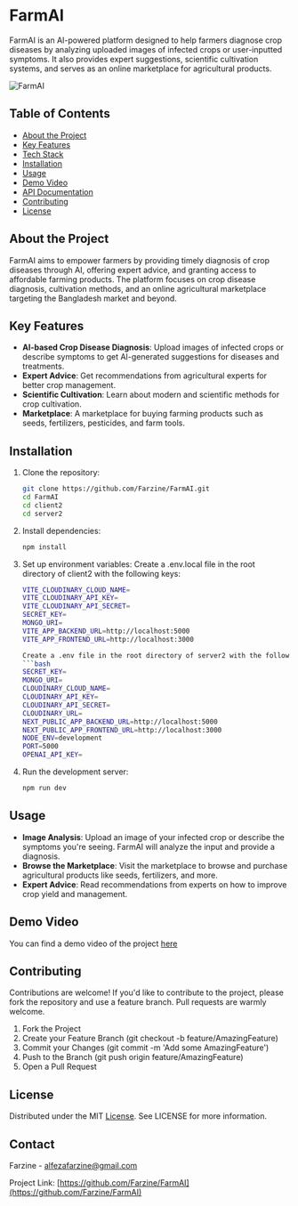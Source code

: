 # FarmAI

FarmAI is an AI-powered platform designed to help farmers diagnose crop diseases by analyzing uploaded images of infected crops or user-inputted symptoms. It also provides expert suggestions, scientific cultivation systems, and serves as an online marketplace for agricultural products.

![FarmAI](https://img.shields.io/badge/version-1.0-brightgreen.svg)

## Table of Contents

- [About the Project](#about-the-project)
- [Key Features](#key-features)
- [Tech Stack](#tech-stack)
- [Installation](#installation)
- [Usage](#usage)
- [Demo Video](#demo-video)
- [API Documentation](#api-documentation)
- [Contributing](#contributing)
- [License](#license)

## About the Project

FarmAI aims to empower farmers by providing timely diagnosis of crop diseases through AI, offering expert advice, and granting access to affordable farming products. The platform focuses on crop disease diagnosis, cultivation methods, and an online agricultural marketplace targeting the Bangladesh market and beyond.

## Key Features

- **AI-based Crop Disease Diagnosis**: Upload images of infected crops or describe symptoms to get AI-generated suggestions for diseases and treatments.
- **Expert Advice**: Get recommendations from agricultural experts for better crop management.
- **Scientific Cultivation**: Learn about modern and scientific methods for crop cultivation.
- **Marketplace**: A marketplace for buying farming products such as seeds, fertilizers, pesticides, and farm tools.

## Installation

1. Clone the repository:
   ```bash
   git clone https://github.com/Farzine/FarmAI.git
   cd FarmAI
   cd client2
   cd server2
2. Install dependencies:
   ```bash
   npm install
3. Set up environment variables:
   Create a .env.local file in the root directory of client2 with the following keys:
   ```bash
   VITE_CLOUDINARY_CLOUD_NAME=
   VITE_CLOUDINARY_API_KEY=
   VITE_CLOUDINARY_API_SECRET=
   SECRET_KEY=
   MONGO_URI=
   VITE_APP_BACKEND_URL=http://localhost:5000
   VITE_APP_FRONTEND_URL=http://localhost:3000

   Create a .env file in the root directory of server2 with the following keys:
   ```bash
   SECRET_KEY= 
   MONGO_URI= 
   CLOUDINARY_CLOUD_NAME= 
   CLOUDINARY_API_KEY= 
   CLOUDINARY_API_SECRET= 
   CLOUDINARY_URL=
   NEXT_PUBLIC_APP_BACKEND_URL=http://localhost:5000
   NEXT_PUBLIC_APP_FRONTEND_URL=http://localhost:3000
   NODE_ENV=development
   PORT=5000
   OPENAI_API_KEY=
4. Run the development server:
   ```bash
   npm run dev

## Usage

- **Image Analysis**: Upload an image of your infected crop or describe the symptoms you're seeing. FarmAI will analyze the input and provide a diagnosis.
- **Browse the Marketplace**: Visit the marketplace to browse and purchase agricultural products like seeds, fertilizers, and more.
- **Expert Advice**: Read recommendations from experts on how to improve crop yield and management.

## Demo Video
You can find a demo video of the project [here](https://github.com/Farzine/FarmAI/tree/main/client2/public/FarmAI.mp4)


## Contributing

Contributions are welcome! If you'd like to contribute to the project, please fork the repository and use a feature branch. Pull requests are warmly welcome.
1. Fork the Project
2. Create your Feature Branch (git checkout -b feature/AmazingFeature)
3. Commit your Changes (git commit -m 'Add some AmazingFeature')
4. Push to the Branch (git push origin feature/AmazingFeature)
5. Open a Pull Request

## License

Distributed under the MIT [License](license). See LICENSE for more information.

## Contact

Farzine - [alfezafarzine@gmail.com](alfezafarzine@gmail.com)

Project Link: [https://github.com/Farzine/FarmAI](https://github.com/Farzine/FarmAI)